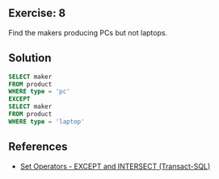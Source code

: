 ## Exercise: 8

Find the makers producing PCs but not laptops.

## Solution

```sql
SELECT maker
FROM product
WHERE type = 'pc'
EXCEPT
SELECT maker
FROM product
WHERE type = 'laptop'
```

## References

- [Set Operators - EXCEPT and INTERSECT (Transact-SQL)](https://learn.microsoft.com/en-us/sql/t-sql/language-elements/set-operators-except-and-intersect-transact-sql)
